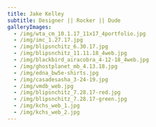 ```yaml
---
title: Jake Kelley
subtitle: Designer || Rocker || Dude
galleryImages:
  - /img/wta_cm_10.1.17_11x17_4portfolio.jpg
  - /img/imc_1.27.17.jpg
  - /img/blipsnchitz_6.30.17.jpg
  - /img/blipsnchitz_11.11.18_4web.jpg
  - /img/blackbird_airacobra_4-12-18_4web.jpg
  - /img/ghostplanet_mb_4.13.18.jpg
  - /img/edna_bw5e-shirts.jpg
  - /img/casadesasha_3-24-19.jpg
  - /img/vmdb_web.jpg
  - /img/blipsnchitz_7.28.17-red.jpg
  - /img/blipsnchitz_7.28.17-green.jpg
  - /img/kchs_web_1.jpg
  - /img/kchs_web_2.jpg
---
```


